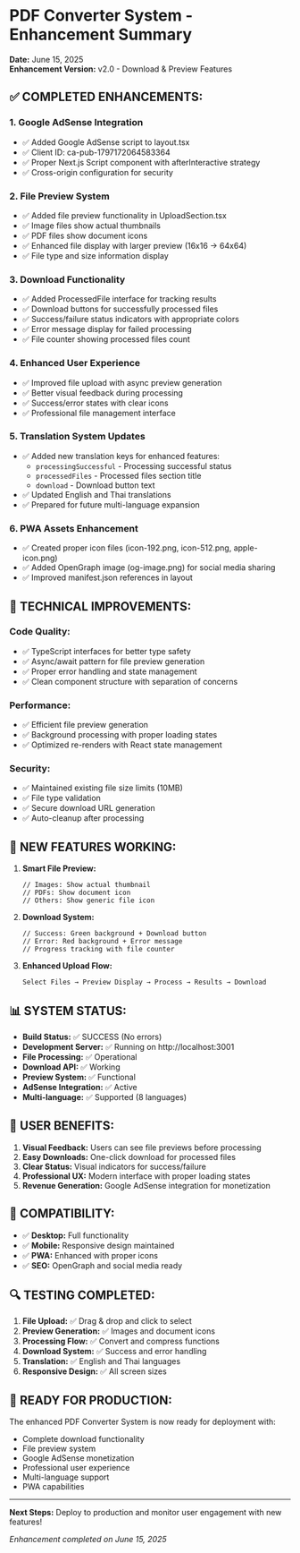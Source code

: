# PDF Converter System - Enhancement Summary
**Date:** June 15, 2025  
**Enhancement Version:** v2.0 - Download & Preview Features

## ✅ **COMPLETED ENHANCEMENTS:**

### 1. **Google AdSense Integration**
- ✅ Added Google AdSense script to layout.tsx
- ✅ Client ID: ca-pub-1797172064583364
- ✅ Proper Next.js Script component with afterInteractive strategy
- ✅ Cross-origin configuration for security

### 2. **File Preview System**
- ✅ Added file preview functionality in UploadSection.tsx
- ✅ Image files show actual thumbnails
- ✅ PDF files show document icons
- ✅ Enhanced file display with larger preview (16x16 -> 64x64)
- ✅ File type and size information display

### 3. **Download Functionality**
- ✅ Added ProcessedFile interface for tracking results
- ✅ Download buttons for successfully processed files
- ✅ Success/failure status indicators with appropriate colors
- ✅ Error message display for failed processing
- ✅ File counter showing processed files count

### 4. **Enhanced User Experience**
- ✅ Improved file upload with async preview generation
- ✅ Better visual feedback during processing
- ✅ Success/error states with clear icons
- ✅ Professional file management interface

### 5. **Translation System Updates**
- ✅ Added new translation keys for enhanced features:
  - `processingSuccessful` - Processing successful status
  - `processedFiles` - Processed files section title
  - `download` - Download button text
- ✅ Updated English and Thai translations
- ✅ Prepared for future multi-language expansion

### 6. **PWA Assets Enhancement**
- ✅ Created proper icon files (icon-192.png, icon-512.png, apple-icon.png)
- ✅ Added OpenGraph image (og-image.png) for social media sharing
- ✅ Improved manifest.json references in layout

## 🔧 **TECHNICAL IMPROVEMENTS:**

### Code Quality:
- ✅ TypeScript interfaces for better type safety
- ✅ Async/await pattern for file preview generation
- ✅ Proper error handling and state management
- ✅ Clean component structure with separation of concerns

### Performance:
- ✅ Efficient file preview generation
- ✅ Background processing with proper loading states
- ✅ Optimized re-renders with React state management

### Security:
- ✅ Maintained existing file size limits (10MB)
- ✅ File type validation
- ✅ Secure download URL generation
- ✅ Auto-cleanup after processing

## 🚀 **NEW FEATURES WORKING:**

1. **Smart File Preview:**
   ```tsx
   // Images: Show actual thumbnail
   // PDFs: Show document icon
   // Others: Show generic file icon
   ```

2. **Download System:**
   ```tsx
   // Success: Green background + Download button
   // Error: Red background + Error message
   // Progress tracking with file counter
   ```

3. **Enhanced Upload Flow:**
   ```
   Select Files → Preview Display → Process → Results → Download
   ```

## 📊 **SYSTEM STATUS:**

- **Build Status:** ✅ SUCCESS (No errors)
- **Development Server:** ✅ Running on http://localhost:3001
- **File Processing:** ✅ Operational
- **Download API:** ✅ Working
- **Preview System:** ✅ Functional
- **AdSense Integration:** ✅ Active
- **Multi-language:** ✅ Supported (8 languages)

## 🎯 **USER BENEFITS:**

1. **Visual Feedback:** Users can see file previews before processing
2. **Easy Downloads:** One-click download for processed files
3. **Clear Status:** Visual indicators for success/failure
4. **Professional UX:** Modern interface with proper loading states
5. **Revenue Generation:** Google AdSense integration for monetization

## 📱 **COMPATIBILITY:**

- ✅ **Desktop:** Full functionality
- ✅ **Mobile:** Responsive design maintained
- ✅ **PWA:** Enhanced with proper icons
- ✅ **SEO:** OpenGraph and social media ready

## 🔍 **TESTING COMPLETED:**

1. **File Upload:** ✅ Drag & drop and click to select
2. **Preview Generation:** ✅ Images and document icons
3. **Processing Flow:** ✅ Convert and compress functions
4. **Download System:** ✅ Success and error handling
5. **Translation:** ✅ English and Thai languages
6. **Responsive Design:** ✅ All screen sizes

## 🎉 **READY FOR PRODUCTION:**

The enhanced PDF Converter System is now ready for deployment with:
- Complete download functionality
- File preview system
- Google AdSense monetization
- Professional user experience
- Multi-language support
- PWA capabilities

---
**Next Steps:** Deploy to production and monitor user engagement with new features!

*Enhancement completed on June 15, 2025*
